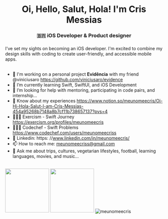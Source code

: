 <h1 align="center"> Oi, Hello, Salut, Hola! I'm Cris Messias</h1>
<h3 align="center"> 🇧🇷 iOS Developer & Product designer </h3>
<h5></h5>I've set my sights on becoming an iOS developer. I'm excited to combine my design skills with coding to create user-friendly, and accessible mobile apps.</h5>
<br><br>

- 🔭 I'm working on a personal project **Evidência** with my friend @viniciusaro https://github.com/viniciusaro/evidence 
- 🌱 I’m currently learning Swift, SwiftUI, and iOS Development
- 🤔 I’m looking for help with mentoring, participating in code pairs, and internship...
- 📄 Know about my experiences https://www.notion.so/meunomeecris/Oi-Hi-Hola-Salut-I-am-Cris-Messias-454a95268b7148a8b7cf11b738657137?pvs=4
- 👩🏻‍💻 Exercism - Swift Journey  https://exercism.org/profiles/meunomeecris
- 👩🏻‍💻 Codechef - Swift Problems  https://www.codechef.com/users/meunomeecriss
- 🔗 Linkedin: https: //www.linkedin.com/in/meunomeecris/
- 📫 How to reach me: meunomeecriss@gmail.com
- 💬 Ask me about trips, cultures, vegetarian lifestyles, football, learning languages, movies, and music...
<br>




 <div>
  <img height="140px" src="https://github-readme-stats.vercel.app/api?username=meunomeecris"/>
  <img height="140px" src="https://github-readme-stats.vercel.app/api/top-langs/?username=meunomeecris"/>
  <img align="center" src="https://github-readme-streak-stats.herokuapp.com/?user=meunomeecris&" alt="meunomeecris" />
</div> 
